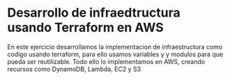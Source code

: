 # Desarrollo de infraedtructura usando Terraform en AWS

En este ejercicio desarrollamos la implementacion de infraestructura como codigo usando terraform, para ello usamos variables y y modulos para que pueda ser reutilizable.
Todo ello lo implementamos en AWS, creando recursos como DynamoDB, Lambda, EC2 y S3
